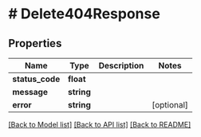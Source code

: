 # # Delete404Response

## Properties

Name | Type | Description | Notes
------------ | ------------- | ------------- | -------------
**status_code** | **float** |  |
**message** | **string** |  |
**error** | **string** |  | [optional]

[[Back to Model list]](../../README.md#models) [[Back to API list]](../../README.md#endpoints) [[Back to README]](../../README.md)
